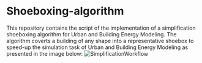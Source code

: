 # Shoeboxing-algorithm
This repository contains the script of the implementation of a simplification shoeboxing algorithm for Urban and Building Energy Modeling. The algorithm coverts a building of any shape into a representative shoebox to speed-up the simulation task of Urban and Building Energy Modeling as presented in the image below:
![SimplificationWorkflow](https://github.com/fbattini/Shoeboxing-algorithm/assets/71373172/7134c6ea-a882-4be8-8794-db37d2a836d1)

